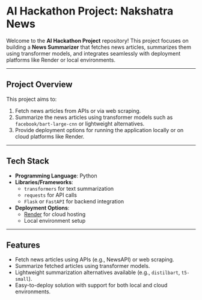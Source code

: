 # AI Hackathon Project: Nakshatra News

Welcome to the **AI Hackathon Project** repository! This project focuses on building a **News Summarizer** that fetches news articles, summarizes them using transformer models, and integrates seamlessly with deployment platforms like Render or local environments.

---

##  Project Overview

This project aims to:
1. Fetch news articles from APIs or via web scraping.
2. Summarize the news articles using transformer models such as `facebook/bart-large-cnn` or lightweight alternatives.
3. Provide deployment options for running the application locally or on cloud platforms like Render.

---

##  Tech Stack

- **Programming Language**: Python
- **Libraries/Frameworks**:
  - `transformers` for text summarization
  - `requests` for API calls
  - `Flask` or `FastAPI` for backend integration
- **Deployment Options**:
  - [Render](https://render.com/) for cloud hosting
  - Local environment setup

---

## Features

- Fetch news articles using APIs (e.g., NewsAPI) or web scraping.
- Summarize fetched articles using transformer models.
- Lightweight summarization alternatives available (e.g., `distilbart`, `t5-small`).
- Easy-to-deploy solution with support for both local and cloud environments.
